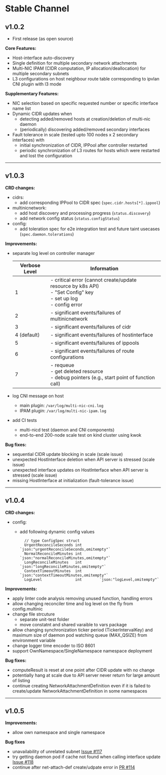 # Stable Channel

## v1.0.2

- First release (as open source)

**Core Features:**

* Host-interface auto-discovery
* Single definition for multiple secondary network attachments
* Multi-NIC IPAM (CIDR computation, IP allocation/deallocation) for multiple secondary subnets
* L3 configurations on host neighbour route table corresponding to ipvlan CNI plugin with l3 mode

**Supplementary Features:**

* NIC selection based on specific requested number or specific interface name list
* Dynamic CIDR updates when
    * detecting added/removed hosts at creation/deletion of multi-nic daemon
    * (periodically) discovering added/removed secondary interfaces
* Fault tolerance in scale (tested upto 100 nodes x 2 secondary interfaces) with
    * initial synchronization of CIDR, IPPool after controller restarted
    * periodic synchronization of L3 routes for hosts which were restarted and lost the configuration

---

## v1.0.3

**CRD changes:**

* cidrs: 
    * add corresponding IPPool to CIDR spec (`spec.cidr.hosts[*].ippool`)
* multinicnetwork: 
    * add host discovery and processing progress (`status.discovery`)
    * add network config status (`status.configStatus`)
* config:
    * add toleration spec for e2e integration test and future taint usecases (`spec.daemon.tolerations`)
  
**Improvements:**

* separate log level on controller manager

    Verbose Level | Information
    ---|---
    1|- critical error (cannot create/update resource by k8s API) <br> - "Set Config" key <br> - set up log <br>- config error
    2|- significant events/failures of multinicnetwork
    3|- significant events/failures of cidr
    4 (default)|- significant events/failures of hostinterface
    5|- significant events/failures of ippools
    6|- significant events/failures of route configurations 
    7|- requeue <br> - get deleted resource <br> - debug pointers (e.g., start point of function call)

* log CNI message on host
    * main plugin: `/var/log/multi-nic-cni.log`
    * IPAM plugin: `/var/log/multi-nic-ipam.log`
* add CI tests
    * multi-nicd test (daemon and CNI components)
    * end-to-end 200-node scale test on kind cluster using kwok 
  
**Bug fixes:**

* sequential CIDR update blocking in scale (scale issue)
* unexpected HostInterface deletion when API server is stressed (scale issue)
* unexpected interface updates on HostInterface when API server is stressed (scale issue)
* missing HostInterface at initialization (fault-tolerance issue)

---

## v1.0.4

**CRD changes:**

* config:
    * add following dynamic config values
    
            // type ConfigSpec struct
            UrgentReconcileSeconds int        `json:"urgentReconcileSeconds,omitempty"`
            NormalReconcileMinutes int        `json:"normalReconcileMinutes,omitempty"`
            LongReconcileMinutes   int        `json:"longReconcileMinutes,omitempty"`
            ContextTimeoutMinutes  int        `json:"contextTimeoutMinutes,omitempty"`
            LogLevel               int        `json:"logLevel,omitempty"`

**Improvements:**

* apply linter code analysis removing unused function, handling errors
* allow changing reconciler time and log level on the fly from config.multinic
* change file strcuture
    * separate unit-test folder
    * move constatnt and shared varaible to vars package
* allow changing synchronization ticker period (TickerIntervalKey) and maximum size of daemon pod watching queue (MAX_QSIZE) from environment variable 
* change logger time encoder to ISO 8601
* support OwnNamespace/SingleNamespace namespace deployment
  
**Bug fixes:**

* computeResult is reset at one point after CIDR update with no change
* potentially hang at scale due to API server never return for large amount of listing
* continue creating NetworkAttachmentDefinition even if it is failed to create/update NetworkAttachmentDefinition in some namespaces

---

## v1.0.5

**Improvements:**

* allow own namespace and single namespace
  
**Bug fixes**

* unavailability of unrelated subnet [Issue #117](https://github.com/foundation-model-stack/multi-nic-cni/issues/117)
* try getting daemon pod if cache not found when calling interface update [Issue #118](https://github.com/foundation-model-stack/multi-nic-cni/issues/118)
* continue after net-attach-def create/udpate error in [PR #114](https://github.com/foundation-model-stack/multi-nic-cni/pull/114)